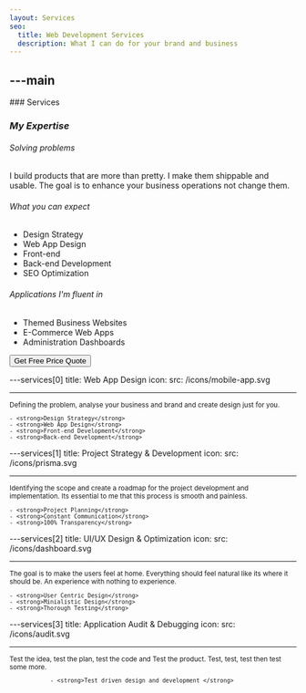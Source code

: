 ```yaml
---
layout: Services
seo:
  title: Web Development Services
  description: What I can do for your brand and business
---
```


## ---main

<PageTitle>
  ### Services

### _My Expertise_

</PageTitle>

###### Solving problems

I build products that are more than pretty. I make them shippable and usable.
The goal is to enhance your business operations not change them.

###### What you can expect

- Design Strategy
- Web App Design
- Front-end
- Back-end Development
- SEO Optimization

###### Applications I'm fluent in

- Themed Business Websites
- E-Commerce Web Apps
- Administration Dashboards

<Sep size="12" />

<Button href="/contact" variant="white" size="sm">
  Get Free Price Quote
</Button>

---services[0]
title: Web App Design
icon:
src: /icons/mobile-app.svg

---

<small>
  Defining the problem, analyse your business and brand and create design just for you.

    - <strong>Design Strategy</strong>
    - <strong>Web App Design</strong>
    - <strong>Front-end Development</strong>
    - <strong>Back-end Development</strong>

</small>

---services[1]
title: Project Strategy & Development
icon:
src: /icons/prisma.svg

---

<small>
  Identifying the scope and create a roadmap for the project development and implementation.
		Its essential to me that this process is smooth and painless.

    - <strong>Project Planning</strong>
    - <strong>Constant Communication</strong>
    - <strong>100% Transparency</strong>

</small>

---services[2]
title: UI/UX Design & Optimization
icon:
src: /icons/dashboard.svg

---

<small>
   The goal is to make the users feel at home. Everything should feel natural like its where it should be.
			An experience with nothing to experience.

    - <strong>User Centric Design</strong>
    - <strong>Minialistic Design</strong>
    - <strong>Thorough Testing</strong>

</small>

---services[3]
title: Application Audit & Debugging
icon:
src: /icons/audit.svg

---

<small>
  Test the idea, test the plan, test the code and Test the product. Test, test, test then test some more.

				- <strong>Test driven design and development </strong>
</small>
